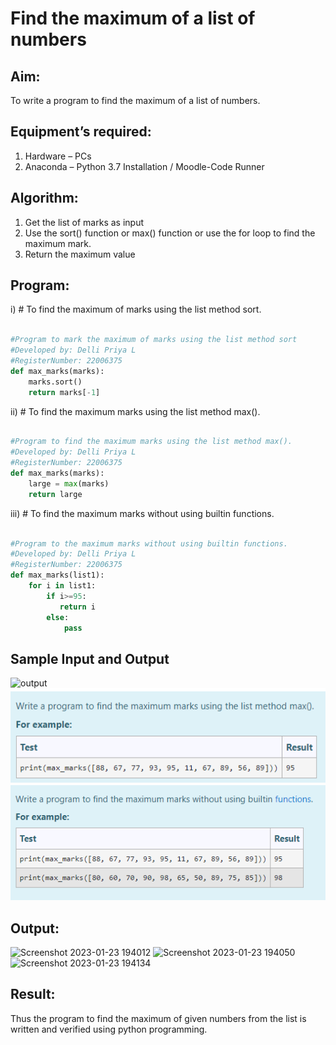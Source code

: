 # Find the maximum of a list of numbers
## Aim:
To write a program to find the maximum of a list of numbers.
## Equipment’s required:
1.	Hardware – PCs
2.	Anaconda – Python 3.7 Installation / Moodle-Code Runner
## Algorithm:
1.	Get the list of marks as input
2.	Use the sort() function or max() function or use the for loop to find the maximum mark.
3.	Return the maximum value
## Program:

i)	# To find the maximum of marks using the list method sort.
```Python

#Program to mark the maximum of marks using the list method sort
#Developed by: Delli Priya L
#RegisterNumber: 22006375
def max_marks(marks):
    marks.sort()
    return marks[-1]
```

ii)	# To find the maximum marks using the list method max().
```Python

#Program to find the maximum marks using the list method max().
#Developed by: Delli Priya L
#RegisterNumber: 22006375
def max_marks(marks):
    large = max(marks)
    return large
```

iii) # To find the maximum marks without using builtin functions.
```Python

#Program to the maximum marks without using builtin functions.
#Developed by: Delli Priya L
#RegisterNumber: 22006375
def max_marks(list1):
    for i in list1:
        if i>=95:
           return i
        else:
            pass
```
## Sample Input and Output
![output](./img/max_marks1.jpg) 
![output](p.png)
![output](a.png)


## Output:
![Screenshot 2023-01-23 194012](https://user-images.githubusercontent.com/121166075/214064141-c290d914-a59d-4b0d-8a59-3b8e58537b83.png)
![Screenshot 2023-01-23 194050](https://user-images.githubusercontent.com/121166075/214064194-d36b6a7e-cb72-4271-a576-d0e057f70e68.png)
![Screenshot 2023-01-23 194134](https://user-images.githubusercontent.com/121166075/214064229-e5a8bd96-8112-46c2-920a-2e21e203d5fb.png)

## Result:
Thus the program to find the maximum of given numbers from the list is written and verified using python programming.
